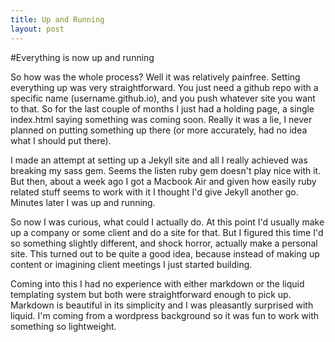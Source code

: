 ```yaml
---
title: Up and Running
layout: post
---
```


#Everything is now up and running

So how was the whole process? Well it was relatively painfree. Setting everything up was very straightforward. You just need a github repo with a specific name (username.github.io), and you push whatever site you want to that. So for the last couple of months I just had a holding page, a single index.html saying something was coming soon. Really it was a lie, I never planned on putting something up there (or more accurately, had no idea what I should put there).

I made an attempt at setting up a Jekyll site and all I really achieved was breaking my sass gem. Seems the listen ruby gem doesn't play nice with it. But then, about a week ago I got a Macbook Air and given how easily ruby related stuff seems to work with it I thought I'd give Jekyll another go. Minutes later I was up and running.

So now I was curious, what could I actually do. At this point I'd usually make up a company or some client and do a site for that. But I figured this time I'd so something slightly different, and shock horror, actually make a personal site. This turned out to be quite a good idea, because instead of making up content or imagining client meetings I just started building. 

Coming into this I had no experience with either markdown or the liquid templating system but both were straightforward enough to pick up. Markdown is beautiful in its simplicity and I was pleasantly surprised with liquid. I'm coming from a wordpress background so it was fun to work with something so lightweight.